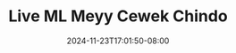 --- 
title: "Live ML Meyy Cewek Chindo"
description: "streaming  video bokep Live ML Meyy Cewek Chindo tiktok   terbaru"
date: 2024-11-23T17:01:50-08:00
file_code: "pt8k8v8etvpf"
draft: false
cover: "4rvphdu1w9k594nj.jpg"
tags: ["Live", "Meyy", "Cewek", "Chindo", "bokep-indo", "bokep-viral", "bokep-ig"]
length: 1721
fld_id: "1483065"
foldername: "A prank"
categories: ["A prank"]
views: 1
---